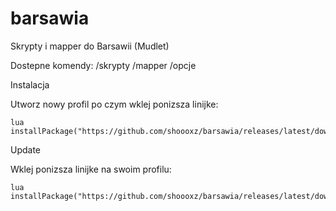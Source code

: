 # barsawia
Skrypty i mapper do Barsawii (Mudlet)

Dostepne komendy:
/skrypty
/mapper
/opcje


Instalacja

Utworz nowy profil po czym wklej ponizsza linijke:

```
lua installPackage("https://github.com/shoooxz/barsawia/releases/latest/download/BarsawiaSkryptyInstalacja.xml")
```

Update

Wklej ponizsza linijke na swoim profilu:

```
lua installPackage("https://github.com/shoooxz/barsawia/releases/latest/download/BarsawiaSkryptyUpdate.xml")
```
